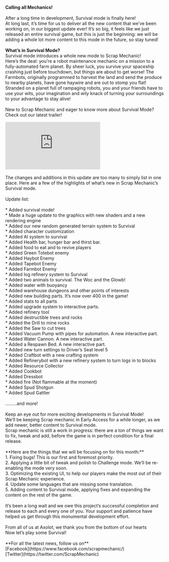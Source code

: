 **Calling all Mechanics!**<br/>
<br/>
After a long time in development, Survival mode is finally here! <br/>
At long last, it’s time for us to deliver all the new content that we’ve been working on, in our biggest update ever! It’s so big, it feels like we just released an entire survival game, but this is just the beginning: we will be adding a whole lot more content to this mode in the future, so stay tuned!<br/>
<br/>
**What’s in Survival Mode?**<br/>
Survival mode introduces a whole new mode to Scrap Mechanic!<br/>
Here’s the deal: you’re a robot maintenance mechanic on a mission to a fully-automated farm planet. By sheer luck, you survive your spaceship crashing just before touchdown, but things are about to get worse! The Farmbots, originally programmed to harvest the land and send the produce to nearby planets, have gone haywire and are out to stomp you flat! Stranded on a planet full of rampaging robots, you and your friends have to use your wits, your imagination and wily knack of turning your surroundings to your advantage to stay alive!<br/>
<br/>
New to Scrap Mechanic and eager to know more about Survival Mode? Check out our latest trailer!  <br/>
<iframe src="https://www.youtube.com/embed/NF02KyJoXj0" frameborder="0" allow="accelerometer; autoplay; clipboard-write; encrypted-media; gyroscope; picture-in-picture; web-share" allowfullscreen></iframe><br/>
<br/>
The changes and additions in this update are too many to simply list in one place. Here are a few of the highlights of what’s new in Scrap Mechanic’s Survival mode.<br/>
<br/>
Update list: <br/>
<br/>
* Added survival mode!<br/>
* Made a huge update to the graphics with new shaders and a new rendering engine<br/>
* Added our new random generated terrain system to Survival<br/>
* Added character customization <br/>
* Added AI system to survival<br/>
* Added Health bar, hunger bar and thirst bar.<br/>
* Added food to eat and to revive players<br/>
* Added Green Totebot enemy<br/>
* Added Haybot Enemy<br/>
* Added Tapebot Enemy <br/>
* Added Farmbot Enemy<br/>
* Added log refinery system to Survival<br/>
* Added two animals to survival. The Woc and the Glowb!<br/>
* Added water with buoyancy<br/>
* Added warehouse dungeons and other points of interests<br/>
* Added new building parts. It’s now over 400 in the game!<br/>
* Added stats to all parts<br/>
* Added upgrade system to interactive parts.<br/>
* Added refinery tool<br/>
* Added destructible trees and rocks<br/>
* Added the Drill to mine rocks<br/>
* Added the Saw to cut trees<br/>
* Added Vacuum Pump with pipes for automation. A new interactive part.<br/>
* Added Water Cannon. A new interactive part.<br/>
* Added a Respawn Bed. A new interactive part.<br/>
* Added new turn settings to Driver’s Seat level 5<br/>
* Added Craftbot with a new crafting system<br/>
* Added Refinerybot with a new refinery system to turn logs in to blocks<br/>
* Added Resource Collector <br/>
* Added Cookbot<br/>
* Added Dressbot<br/>
* Added fire (Not flammable at the moment)<br/>
* Added Spud Shotgun<br/>
* Added Spud Gattler<br/><br/>
.........and more!<br/>
<br/>
Keep an eye out for more exciting developments in Survival Mode!<br/>
We’ll be keeping Scrap mechanic in Early Access for a while longer, as we add newer, better content to Survival mode.<br/>
Scrap mechanic is still a work in progress: there are a ton of things we want to fix, tweak and add, before the game is in perfect condition for a final release.<br/>
<br/>
**Here are the things that we will be focusing on for this month:**<br/>
1. Fixing bugs! This is our first and foremost priority.<br/>
2. Applying a little bit of tweak and polish to Challenge mode. We’ll be re-enabling the mode very soon.<br/>
3. Optimizing the existing UI, to help our players make the most out of their Scrap Mechanic experience.<br/>
4. Update some languages that are missing some translation.<br/>
5. Adding content to Survival mode, applying fixes and expanding the content on the rest of the game.<br/>
<br/>
It’s been a long wait and we owe this project’s successful completion and release to each and every one of you. Your support and patience have helped us get through this monumental development effort.<br/>
<br/>
From all of us at Axolot, we thank you from the bottom of our hearts <br/>
Now let’s play some Survival!<br/>
<br/>
**For all the latest news, follow us on**<br/>
[Facebook](https://www.facebook.com/scrapmechanic/)<br/>
[Twitter](https://twitter.com/ScrapMechanic)